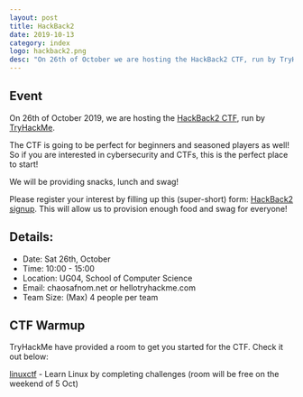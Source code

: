 ```yaml
---
layout: post
title: HackBack2 
date: 2019-10-13
category: index
logo: hackback2.png
desc: "On 26th of October we are hosting the HackBack2 CTF, run by TryHackMe! Find out more here:"
---
```


## Event

On 26th of October 2019, we are hosting the [HackBack2 CTF](https://tryhackme.com/hackback2), run by [TryHackMe](https://tryhackme.com/).

The CTF is going to be perfect for beginners and seasoned players as well! So if you are interested in cybersecurity and CTFs, this is the perfect place to start!

We will be providing snacks, lunch and swag!

Please register your interest by filling up this (super-short) form: [HackBack2 signup](https://docs.google.com/forms/d/e/1FAIpQLScMXfsaR3x2VpVQe5QaNEGdB6mNN4YWZgk24Nt4A40-si7CXQ/viewform). This will allow us to provision enough food and swag for everyone! 

## Details:

* Date: Sat 26th, October
* Time: 10:00 - 15:00
* Location: UG04, School of Computer Science
* Email: chaos<i class="fas fa-at"></i>afnom.net or hello<i class="fas fa-at"></i>tryhackme.com
* Team Size: (Max) 4 people per team

## CTF Warmup

TryHackMe have provided a room to get you started for the CTF. Check it out below:

[linuxctf](https://tryhackme.com/room/linuxctf) - Learn Linux by completing challenges (room will be free on the weekend of 5 Oct)

